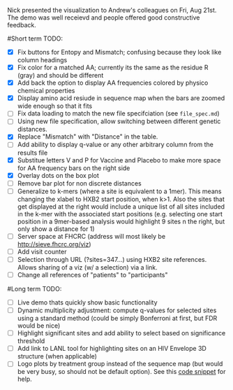 Nick presented the visualization to Andrew's colleagues on Fri, Aug 21st. The demo was well receievd and people offered good constructive feedback.

#Short term TODO:
 - [x] Fix buttons for Entopy and Mismatch; confusing because they look like column headings
 - [x] Fix color for a matched AA; currently its the same as the residue R (gray) and should be different
 - [x] Add back the option to display AA frequencies colored by physico chemical properties
 - [x] Display amino acid resiude in sequence map when the bars are zoomed wide enough so that it fits
 - [ ] Fix data loading to match the new file specifciation (see `file_spec.md`)
 - [ ] Using new file specification, allow switching between different genetic distances.
 - [x] Replace "Mismatch" with "Distance" in the table.
 - [ ] Add ability to display q-value or any other arbitrary column from the results file
 - [x] Substitue letters V and P for Vaccine and Placebo to make more space for AA frequency bars on the right side
 - [x] Overlay dots on the box plot
 - [ ] Remove bar plot for non discrete distances
 - [ ] Generalize to k-mers (where a site is equivalent to a 1mer). This means changing the xlabel to HXB2 start position, when k>1. Also the sites that get displayed at the right would include a unique list of all sites included in the k-mer with the associated start positions (e.g. selecting one start position in a 9mer-based analysis would highlight 9 sites n the right, but only show a distance for 1)
 - [ ] Server space at FHCRC (address will most likely be http://sieve.fhcrc.org/viz)
 - [ ] Add visit counter
 - [ ] Selection through URL (?sites=347...) using HXB2 site references. Allows sharing of a viz (w/ a selection) via a link.
 - [ ] Change all references of "patients" to "participants"
 
#Long term TODO:
 - [ ] Live demo thats quickly show basic functionality
 - [ ] Dynamic multiplicity adjustment: compute q-values for selected sites using a standard method (could be simply Bonferroni at first, but FDR would be nice)
 - [ ] Highlight significant sites and add ability to select based on significance threshold
 - [ ] Add link to LANL tool for highlighting sites on an HIV Envelope 3D structure (when applicable)
 - [ ] Logo plots by treatment group instead of the sequence map (but would be very busy, so should not be default option). See this [code snippet](http://jsfiddle.net/QcPZ9/) for help.

